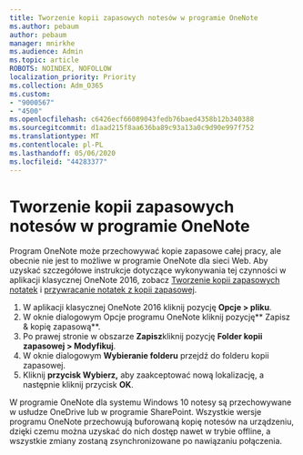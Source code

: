 ```yaml
---
title: Tworzenie kopii zapasowych notesów w programie OneNote
ms.author: pebaum
author: pebaum
manager: mnirkhe
ms.audience: Admin
ms.topic: article
ROBOTS: NOINDEX, NOFOLLOW
localization_priority: Priority
ms.collection: Adm_O365
ms.custom:
- "9000567"
- "4500"
ms.openlocfilehash: c6426ecf66089043fedb76baed4358b12b340388
ms.sourcegitcommit: d1aad215f8aa636ba89c93a13a0c9d90e997f752
ms.translationtype: MT
ms.contentlocale: pl-PL
ms.lasthandoff: 05/06/2020
ms.locfileid: "44283377"
---
```

# <a name="backup-notebooks-in-onenote"></a>Tworzenie kopii zapasowych notesów w programie OneNote

Program OneNote może przechowywać kopie zapasowe całej pracy, ale obecnie nie jest to możliwe w programie OneNote dla sieci Web. Aby uzyskać szczegółowe instrukcje dotyczące wykonywania tej czynności w aplikacji klasycznej OneNote 2016, zobacz [Tworzenie kopii zapasowych notatek](https://support.office.com/article/back-up-notes-f58b34b0-611d-435e-87fa-7942a1767af4#id0eaabaaa=2016,_2013,_2010) i [przywracanie notatek z kopii zapasowej](https://support.microsoft.com/office/restore-notes-from-a-backup-5daf9cb0-6769-4998-a5de-f044fdd0d831).

1. W aplikacji klasycznej OneNote 2016 kliknij pozycję **Opcje > pliku**.
2. W oknie dialogowym Opcje programu OneNote kliknij pozycję** Zapisz & kopię zapasową**.
3. Po prawej stronie w obszarze **Zapisz**kliknij pozycję **Folder kopii zapasowej > Modyfikuj**.
4. W oknie dialogowym **Wybieranie folderu** przejdź do folderu kopii zapasowej.
5. Kliknij **przycisk Wybierz,** aby zaakceptować nową lokalizację, a następnie kliknij przycisk **OK**.

W programie OneNote dla systemu Windows 10 notesy są przechowywane w usłudze OneDrive lub w programie SharePoint. Wszystkie wersje programu OneNote przechowują buforowaną kopię notesów na urządzeniu, dzięki czemu można uzyskać do nich dostęp nawet w trybie offline, a wszystkie zmiany zostaną zsynchronizowane po nawiązaniu połączenia.
